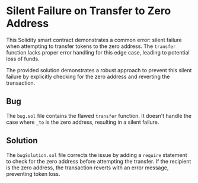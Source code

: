 # Silent Failure on Transfer to Zero Address

This Solidity smart contract demonstrates a common error: silent failure when attempting to transfer tokens to the zero address.  The `transfer` function lacks proper error handling for this edge case, leading to potential loss of funds.

The provided solution demonstrates a robust approach to prevent this silent failure by explicitly checking for the zero address and reverting the transaction.

## Bug

The `bug.sol` file contains the flawed `transfer` function.  It doesn't handle the case where `_to` is the zero address, resulting in a silent failure.

## Solution

The `bugSolution.sol` file corrects the issue by adding a `require` statement to check for the zero address before attempting the transfer. If the recipient is the zero address, the transaction reverts with an error message, preventing token loss.

